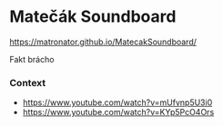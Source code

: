 # Matečák Soundboard

https://matronator.github.io/MatecakSoundboard/

Fakt brácho

### Context

* https://www.youtube.com/watch?v=mUfvnp5U3i0
* https://www.youtube.com/watch?v=KYp5PcO4Ors
